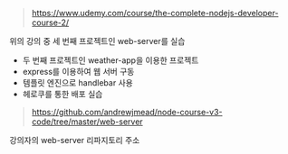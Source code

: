 > https://www.udemy.com/course/the-complete-nodejs-developer-course-2/

위의 강의 중 세 번째 프로젝트인 web-server를 실습
- 두 번째 프로젝트인 weather-app을 이용한 프로젝트
- express를 이용하여 웹 서버 구동
- 템플릿 엔진으로 handlebar 사용
- 헤로쿠를 통한 배포 실습

> https://github.com/andrewjmead/node-course-v3-code/tree/master/web-server

강의자의 web-server 리파지토리 주소


